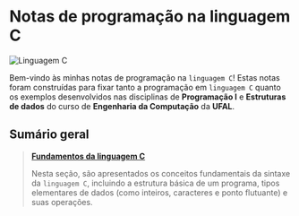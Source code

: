 # Notas de programação na linguagem C

![Linguagem C](https://img.shields.io/badge/Linguagem%20C-555555?style=plastic)

Bem-vindo às minhas notas de programação na `linguagem C`! Estas notas foram construídas para fixar tanto a programação em `linguagem C` quanto os exemplos desenvolvidos nas disciplinas de **Programação I** e **Estruturas de dados** do curso de **Engenharia da Computação** da **UFAL**.

## Sumário geral

>   [**Fundamentos da linguagem C**](./1.fundamentos/README.md)
>
>   Nesta seção, são apresentados os conceitos fundamentais da sintaxe da `linguagem C`, incluindo a estrutura básica de um programa, tipos elementares de dados (como inteiros, caracteres e ponto flutuante) e suas operações.

<!--
>   [**Funções e subprocessos na linguagem C**](./2.funcoes-e-subprocessos/README.md)
>
>   Nesta seção abordaremos as funções na `linguagem C`, o significado da assinatura de uma função, implementação de subprocessos (funções do tipo `void`), escopo de variáveis e chamada de funções.

>   [**Escrita e leitura de dados na linguagem C**](./3.escrita-e-leitura/README.md)
>
>   Nesta seção são abordados em mais detalhes os procedimentos de leitura e escrita de dados na `linguagem C`, incluindo processos de abertura, fechamento e manipulação de dados contidos em arquivos.
-->
